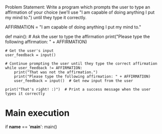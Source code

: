 Problem Statement:
Write a program which prompts the user to type an affirmation of your choice (we'll use "I am capable of doing anything I put my mind to.") until they type it correctly.


AFFIRMATION = "I am capable of doing anything I put my mind to."

def main():
    # Ask the user to type the affirmation
    print("Please type the following affirmation: " + AFFIRMATION)

    # Get the user's input
    user_feedback = input()

    # Continue prompting the user until they type the correct affirmation
    while user_feedback != AFFIRMATION:
        print("That was not the affirmation.")
        print("Please type the following affirmation: " + AFFIRMATION)
        user_feedback = input()  # Get new input from the user

    print("That's right! :)")  # Print a success message when the user types it correctly


# Main execution
if __name__ == '__main__':
    main()